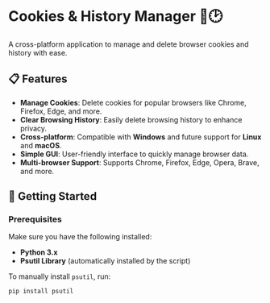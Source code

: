 # Cookies & History Manager 🍪🕑

A cross-platform application to manage and delete browser cookies and history with ease.

## 📋 Features

- **Manage Cookies**: Delete cookies for popular browsers like Chrome, Firefox, Edge, and more.
- **Clear Browsing History**: Easily delete browsing history to enhance privacy.
- **Cross-platform**: Compatible with **Windows** and future support for **Linux** and **macOS**.
- **Simple GUI**: User-friendly interface to quickly manage browser data.
- **Multi-browser Support**: Supports Chrome, Firefox, Edge, Opera, Brave, and more.

## 🚀 Getting Started

### Prerequisites

Make sure you have the following installed:
- **Python 3.x**
- **Psutil Library** (automatically installed by the script)

To manually install `psutil`, run:
```bash
pip install psutil
